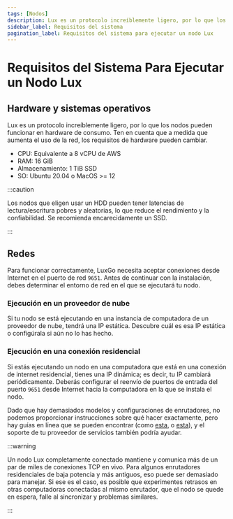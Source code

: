 ```yaml
---
tags: [Nodos]
description: Lux es un protocolo increíblemente ligero, por lo que los nodos pueden funcionar en hardware de consumo. Ten en cuenta que a medida que aumenta el uso de la red, los requisitos de hardware pueden cambiar.
sidebar_label: Requisitos del sistema
pagination_label: Requisitos del sistema para ejecutar un nodo Lux
---
```


# Requisitos del Sistema Para Ejecutar un Nodo Lux

## Hardware y sistemas operativos

Lux es un protocolo increíblemente ligero, por lo que los nodos pueden funcionar en hardware de consumo. Ten en cuenta que a medida que aumenta el uso de la red, los requisitos de hardware pueden cambiar.

- CPU: Equivalente a 8 vCPU de AWS
- RAM: 16 GiB
- Almacenamiento: 1 TiB SSD
- SO: Ubuntu 20.04 o MacOS >= 12

:::caution

Los nodos que eligen usar un HDD pueden tener latencias de lectura/escritura pobres y aleatorias, lo que reduce el rendimiento y la confiabilidad. Se recomienda encarecidamente un SSD.

:::

## Redes

Para funcionar correctamente, LuxGo necesita aceptar conexiones desde Internet en el puerto de red `9651`. Antes de continuar con la instalación, debes determinar el entorno de red en el que se ejecutará tu nodo.

### Ejecución en un proveedor de nube

Si tu nodo se está ejecutando en una instancia de computadora de un proveedor de nube, tendrá una IP estática. Descubre cuál es esa IP estática o configúrala si aún no lo has hecho.

### Ejecución en una conexión residencial

Si estás ejecutando un nodo en una computadora que está en una conexión de internet residencial, tienes una IP dinámica; es decir, tu IP cambiará periódicamente. Deberás configurar el reenvío de puertos de entrada del puerto `9651` desde Internet hacia la computadora en la que se instala el nodo.

Dado que hay demasiados modelos y configuraciones de enrutadores, no podemos proporcionar instrucciones sobre qué hacer exactamente, pero hay guías en línea que se pueden encontrar (como [esta](https://www.noip.com/support/knowledgebase/general-port-forwarding-guide/), o [esta](https://www.howtogeek.com/66214/how-to-forward-ports-on-your-router/)), y el soporte de tu proveedor de servicios también podría ayudar.

:::warning

Un nodo Lux completamente conectado mantiene y comunica más de un par de miles de conexiones TCP en vivo. Para algunos enrutadores residenciales de baja potencia y más antiguos, eso puede ser demasiado para manejar. Si ese es el caso, es posible que experimentes retrasos en otras computadoras conectadas al mismo enrutador, que el nodo se quede en espera, falle al sincronizar y problemas similares.

:::

